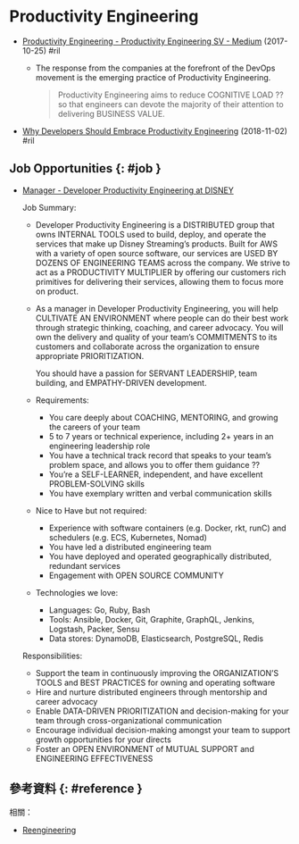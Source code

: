 # Productivity Engineering

  - [Productivity Engineering \- Productivity Engineering SV \- Medium](https://medium.com/@ProdEngSV/productivity-engineering-4aff8b560d0b) (2017-10-25) #ril

      - The response from the companies at the forefront of the DevOps movement is the emerging practice of Productivity Engineering.

        > Productivity Engineering aims to reduce COGNITIVE LOAD ?? so that engineers can devote the majority of their attention to delivering BUSINESS VALUE.

  - [Why Developers Should Embrace Productivity Engineering](https://otter.ly/productivity-engineering/) (2018-11-02) #ril

## Job Opportunities {: #job }

  - [Manager \- Developer Productivity Engineering at DISNEY](https://jobs.disneycareers.com/job/new-york/manager-developer-productivity-engineering/391/14528182)

    Job Summary:

      - Developer Productivity Engineering is a DISTRIBUTED group that owns INTERNAL TOOLS used to build, deploy, and operate the services that make up Disney Streaming’s products. Built for AWS with a variety of open source software, our services are USED BY DOZENS OF ENGINEERING TEAMS across the company. We strive to act as a PRODUCTIVITY MULTIPLIER by offering our customers rich primitives for delivering their services, allowing them to focus more on product.

      - As a manager in Developer Productivity Engineering, you will help CULTIVATE AN ENVIRONMENT where people can do their best work through strategic thinking, coaching, and career advocacy. You will own the delivery and quality of your team’s COMMITMENTS to its customers and collaborate across the organization to ensure appropriate PRIORITIZATION.

        You should have a passion for SERVANT LEADERSHIP, team building, and EMPATHY-DRIVEN development.

      - Requirements:

          - You care deeply about COACHING, MENTORING, and growing the careers of your team
          - 5 to 7 years or technical experience, including 2+ years in an engineering leadership role
          - You have a technical track record that speaks to your team’s problem space, and allows you to offer them guidance ??
          - You’re a SELF-LEARNER, independent, and have excellent PROBLEM-SOLVING skills
          - You have exemplary written and verbal communication skills

      - Nice to Have but not required:

          - Experience with software containers (e.g. Docker, rkt, runC) and schedulers (e.g. ECS, Kubernetes, Nomad)
          - You have led a distributed engineering team
          - You have deployed and operated geographically distributed, redundant services
          - Engagement with OPEN SOURCE COMMUNITY

      - Technologies we love:

          - Languages: Go, Ruby, Bash
          - Tools: Ansible, Docker, Git, Graphite, GraphQL, Jenkins, Logstash, Packer, Sensu
          - Data stores: DynamoDB, Elasticsearch, PostgreSQL, Redis

    Responsibilities:

      - Support the team in continuously improving the ORGANIZATION’S TOOLS and BEST PRACTICES for owning and operating software
      - Hire and nurture distributed engineers through mentorship and career advocacy
      - Enable DATA-DRIVEN PRIORITIZATION and decision-making for your team through cross-organizational communication
      - Encourage individual decision-making amongst your team to support growth opportunities for your directs
      - Foster an OPEN ENVIRONMENT of MUTUAL SUPPORT and ENGINEERING EFFECTIVENESS

## 參考資料 {: #reference }

相關：

  - [Reengineering](reengineering.md)
